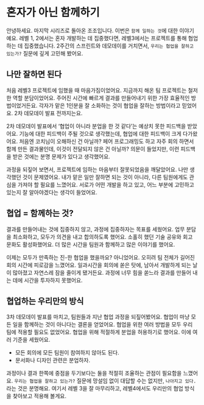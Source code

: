 # 혼자가 아닌 함께하기

안녕하세요. 마지막 시리즈로 돌아온 조조입니다. 이번은 `함께 일하는 것`에 대한 이야기예요.
레벨 1, 2에서는 혼자 개발하는 데 집중했다면, 레벨3에서는 프로젝트를 통해 협업하는 데 집중했습니다.
2주간의 스프린트와 데모데이를 거치면서, `우리는 협업을 잘하고 있는가?` 질문에 깊게 고민해 봤어요.

## 나만 잘하면 된다

처음 레벨3 프로젝트에 임했을 때 마음가짐이었어요. 지금까지 해온 팀 프로젝트는 철저한 역할 분담이었어요.
주어진 시간에 빠르게 결과를 만들어내기 위한 가장 효율적인 방법이었거든요. 각자가 맡은 1인분을 잘 소화하는 것이 협업을 잘하는 방법이라고 믿었어요. 2차 데모데이 발표 전까지는요.

2차 데모데이 발표에서 ‘협업이 아니라 분업을 한 것 같다’는 예상치 못한 피드백을 받았어요. 기능에 대한 피드백이 주될 것으로 생각했는데, 협업에 대한 피드백이 크게 다가왔어요.
처음엔 코치님이 오해하신 건 아닐까? 페어 프로그래밍도 하고 자주 회의 하면서 함께 만든 결과물인데, 이것이 전달되지 않은 건 아닐까? 의문이 들었지만, 이런 피드백을 받은 것에는 분명 문제가 있다고 생각했어요.

과정을 되짚어 보면서, 프로젝트에 임하는 마음부터 잘못되었음을 깨달았어요.
나만 생각했던 것이 문제였어요. 내가 맡은 일만 잘하면 되는 것이 아니라, 다른 팀원에게도 관심을 가져야 할 필요를 느꼈어요. 서로가 어떤 개발을 하고 있고, 어느 부분에 고민하고 있는지 잘 알아야겠다는 생각이 들었어요.

## 협업 = 함께하는 것?

결과를 만들어내는 것에 집중하지 않고, 과정에 집중하자는 목표를 세웠어요.
업무 분담을 최소화하고, 모두가 의견을 내고 합의하도록 했어요. 소홀히 했던 기술 공유와 회고 문화도 활성화했어요. 더 많은 시간을 팀원과 함께하고 많은 이야기를 했어요.

이제는 모두가 만족하는 진-한 협업을 했을까요? 아니었어요.
오히려 팀 전체가 길어진 회의 시간에 피로감을 느꼈어요. 일과시간을 회의에 쏟은 탓에, 남아서 개발하게 되는 날이 많아졌고 자연스레 잠을 줄이게 됐거든요. 과정에 너무 힘을 쏟느라 결과를 만들어 내는 데에 시간을 투자하지 못했어요.

## 협업하는 우리만의 방식

3차 데모데이 발표를 마치고, 팀원들과 지난 협업 과정을 되짚어봤어요.
협업이 마냥 모든 일을 함께하는 것이 아니다는 결론을 얻었어요. 협업을 위한 여러 방법을 모두 우리 팀에 적용할 필요도 없었어요. 협업을 위해 적절하게 분업을 허용하기로 했어요.
이에 여러 기준을 세웠어요.

- 모든 회의에 모든 팀원이 참여하지 않아도 된다.
- 문서화나 디자인 관련은 분업하자.

과정이나 결과 한쪽에 중점을 두기보다는 둘을 적절히 조율하는 관점이 필요함을 느꼈어요. `우리는 협업을 잘하고 있는가?` 질문에 망설임 없이 대답할 수는 없지만, `나아지고 있다.`라는 것은 분명해요.
여기서 레벨 3을 잘 마무리하고, 레벨4에서도 우리만의 협업 방식을 찾아보고 적용해 볼게요.
